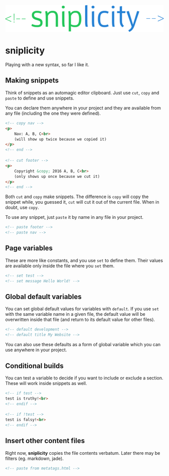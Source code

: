 ![Logo](sniplicity.png)

# sniplicity

Playing with a new syntax, so far I like it.

## Making snippets

Think of snippets as an automagic editor clipboard. Just use `cut`, `copy` and `paste` to
define and use snippets.

You can declare them anywhere in your project and they are available from any file (including the one they were defined).

```html
<!-- copy nav -->
<p>
	Nav: A, B, C<br>
	(will show up twice because we copied it)
</p>
<!-- end -->

<!-- cut footer -->
<p>
	Copyright &copy; 2016 A, B, C<br>
	(only shows up once because we cut it)
</p>
<!-- end -->
```

Both `cut` and `copy` make snippets. The
difference is `copy` will copy the snippet while, you guessed it, 
`cut` will cut it out of the current file. When in doubt, use `copy`.

To use any snippet, just `paste` it by name in any file in your project.

```html
<!-- paste footer -->
<!-- paste nav -->
```

## Page variables

These are more like constants, and you use `set` to define them.
Their values are available only inside the file where you `set` them.

```html
<!-- set test -->
<!-- set message Hello World! -->
```

## Global default variables

You can set global default values for variables with `default`.
If you use `set` with the same variable name in a given file, the default value
will be overwritten inside that file (and return to its default value for other files).

```html
<!-- default development -->
<!-- default title My Website -->
```

You can also use these defaults as a form of global variable which you can use anywhere in your project.

## Conditional builds

You can test a variable to decide if you want to include or exclude
a section. These will work inside snippets as well.

```html
<!-- if test -->
test is truthy!<br>
<!-- endif -->

<!-- if !test -->
test is falsy!<br>
<!-- endif -->
```

## Insert other content files

Right now, **sniplicity** copies the file contents verbatum. Later there may
be filters (eg. markdown, jade).

```html
<!-- paste from metatags.html -->
```

